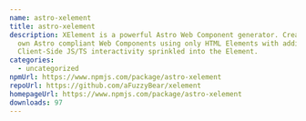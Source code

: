 ```yaml
---
name: astro-xelement
title: astro-xelement
description: XElement is a powerful Astro Web Component generator. Create your
  own Astro compliant Web Components using only HTML Elements with additional
  Client-Side JS/TS interactivity sprinkled into the Element.
categories:
  - uncategorized
npmUrl: https://www.npmjs.com/package/astro-xelement
repoUrl: https://github.com/aFuzzyBear/xelement
homepageUrl: https://www.npmjs.com/package/astro-xelement
downloads: 97
---
```

